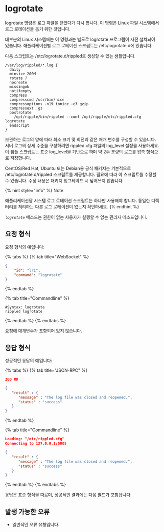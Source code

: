 # logrotate

logrotate 명령은 로그 파일을 닫았다가 다시 엽니다. 이 명령은 Linux 파일 시스템에서 로그 로테이션을 돕기 위한 것입니다.

대부분의 Linux 시스템에는 이 명령과는 별도로 logrotate 프로그램이 사전 설치되어 있습니다. 애플리케이션별 로그 로테이션 스크립트는 /etc/logrotate.d에 있습니다.

다음 스크립트는 /etc/logrotate.d/rippled로 생성할 수 있는 샘플입니다.

```
/var/log/rippled/*.log {
  daily
  minsize 200M
  rotate 7
  nocreate
  missingok
  notifempty
  compress
  compresscmd /usr/bin/nice
  compressoptions -n19 ionice -c3 gzip
  compressext .gz
  postrotate
    /opt/ripple/bin/rippled --conf /opt/ripple/etc/rippled.cfg logrotate
  endscript
}
```

보관하는 로그의 양에 따라 최소 크기 및 회전과 같은 매개 변수를 구성할 수 있습니다. 서버 로그의 상세 수준을 구성하려면 rippled.cfg 파일의 log\_level 설정을 사용하세요. 이 샘플 스크립트는 표준 log\_level을 기반으로 하며 약 2주 분량의 로그를 압축 형식으로 저장합니다.

CentOS/Red Hat, Ubuntu 또는 Debian용 공식 패키지는 기본적으로 /etc/logrotate.d/rippled 스크립트를 제공합니다. 필요에 따라 이 스크립트를 수정할 수 있습니다. 수정 내용은 패키지 업그레이드 시 덮어쓰지 않습니다.

{% hint style="info" %}
Note:

애플리케이션당 시스템 로그 로테이션 스크립트는 하나만 사용해야 합니다. 동일한 디렉터리를 처리하는 다른 로그 로테이션이 없는지 확인하세요.
{% endhint %}

_`logrotate`_ 메소드는 권한이 없는 사용자가 실행할 수 없는 관리자 메소드입니다.

## 요청 형식

요청 형식의 예입니다:

{% tabs %}
{% tab title="WebSocket" %}
```json
{
    "id": "lr1",
    "command": "logrotate"
}
```
{% endtab %}

{% tab title="Commandline" %}
```
#Syntax: logrotate
rippled logrotate
```
{% endtab %}
{% endtabs %}

요청에 매개변수가 포함되어 있지 않습니다.

## 응답 형식

성공적인 응답의 예입니다:

{% tabs %}
{% tab title="JSON-RPC" %}
```json
200 OK

{
   "result" : {
      "message" : "The log file was closed and reopened.",
      "status" : "success"
   }
}
```
{% endtab %}

{% tab title="Commandline" %}
```json
Loading: "/etc/rippled.cfg"
Connecting to 127.0.0.1:5005

{
   "result" : {
      "message" : "The log file was closed and reopened.",
      "status" : "success"
   }
}
```
{% endtab %}
{% endtabs %}

응답은 표준 형식을 따르며, 성공적인 결과에는 다음 필드가 포함됩니다:

## 발생 가능한 오류

* 일반적인 오류 유형입니다.

